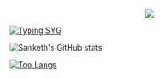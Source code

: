 
<p align="center"><img src="https://img.shields.io/badge/I Am %20A BANGLADESHI- PROGRAMMER-green?colorA=%23ff0000&colorB=%23017e40&style=flat-square">
 
  
   [![Typing SVG](https://readme-typing-svg.herokuapp.com?color=%23F70B10&size=27&lines=I+Am+XYLON;+It's+Not+A+Just+Name+Bro;It's+A+Brand;Thank+You+Everyone+😉)](https://git.io/typing-svg)
  

![Sanketh's GitHub stats](https://github-readme-stats.vercel.app/api?username=devil9809&show_icons=true&theme=algolia )


[![Top Langs](https://github-readme-stats.vercel.app/api/top-langs/?username=devil9809&layout=compact)](https://github.com/anuraghazra/github-readme-stats)
